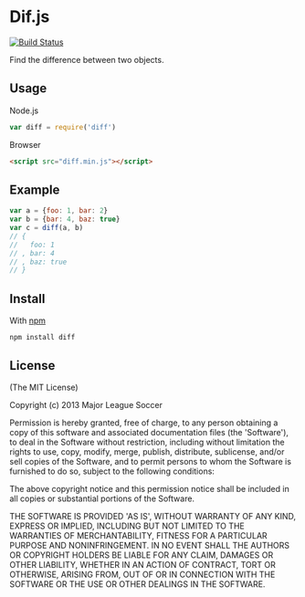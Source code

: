 
Dif.js
======

[![Build Status](https://secure.travis-ci.org/majorleaguesoccer/dif.js.png)](http://travis-ci.org/majorleaguesoccer/dif.js) 

Find the difference between two objects.


Usage
-----

Node.js

```js
var diff = require('diff')
```

Browser

```html
<script src="diff.min.js"></script>
```


Example
-------

```js
var a = {foo: 1, bar: 2}
var b = {bar: 4, baz: true}
var c = diff(a, b)
// {
//   foo: 1
// , bar: 4
// , baz: true
// }
```


Install
-------

With [npm](https://npmjs.org)

```
npm install diff
```


License
-------

(The MIT License)

Copyright (c) 2013 Major League Soccer

Permission is hereby granted, free of charge, to any person obtaining
a copy of this software and associated documentation files (the
'Software'), to deal in the Software without restriction, including
without limitation the rights to use, copy, modify, merge, publish,
distribute, sublicense, and/or sell copies of the Software, and to
permit persons to whom the Software is furnished to do so, subject to
the following conditions:

The above copyright notice and this permission notice shall be
included in all copies or substantial portions of the Software.

THE SOFTWARE IS PROVIDED 'AS IS', WITHOUT WARRANTY OF ANY KIND,
EXPRESS OR IMPLIED, INCLUDING BUT NOT LIMITED TO THE WARRANTIES OF
MERCHANTABILITY, FITNESS FOR A PARTICULAR PURPOSE AND NONINFRINGEMENT.
IN NO EVENT SHALL THE AUTHORS OR COPYRIGHT HOLDERS BE LIABLE FOR ANY
CLAIM, DAMAGES OR OTHER LIABILITY, WHETHER IN AN ACTION OF CONTRACT,
TORT OR OTHERWISE, ARISING FROM, OUT OF OR IN CONNECTION WITH THE
SOFTWARE OR THE USE OR OTHER DEALINGS IN THE SOFTWARE.